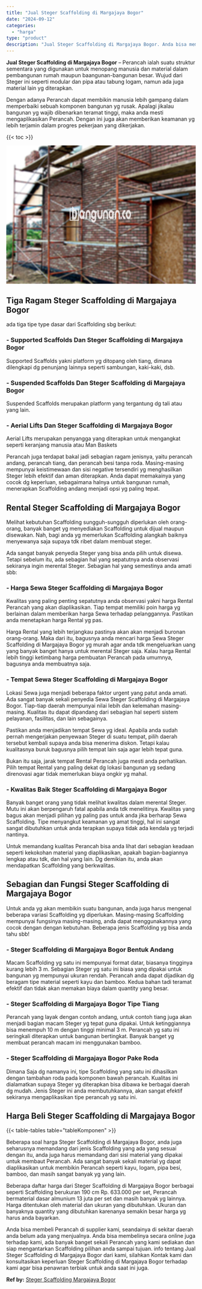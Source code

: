 ```yaml
---
title: "Jual Steger Scaffolding di Margajaya Bogor"
date: "2024-09-12"
categories: 
  - "harga"
type: "product"
description: "Jual Steger Scaffolding di Margajaya Bogor. Anda bisa membeli Perancah di supplier kami, seandainya di sekitar daerah anda belum ada yang menjualnya. Anda bi..."
---
```


**Jual Steger Scaffolding di Margajaya Bogor** – Perancah ialah suatu struktur sementara yang digunakan untuk menopang manusia dan material dalam pembangunan rumah maupun baangunan-bangunan besar. Wujud dari Steger ini seperti modular dan pipa atau tabung logam, namun ada juga material lain yg diterapkan.

Dengan adanya Perancah dapat membikin manusia lebih gampang dalam memperbaiki sebuah komponen bangunan yg rusak. Apalagi jikalau bangunan yg wajib dibenarkan teramat tinggi, maka anda mesti mengaplikasikan Perancah. Dengan ini juga akan memberikan keamanan yg lebih terjamin dalam progres pekerjaan yang dikerjakan.

{{< toc >}}

![Jual Steger Scaffolding di Margajaya Bogor](/images/sewa-scaffolding-steger-20.png)

## Tiga Ragam Steger Scaffolding di Margajaya Bogor

ada tiga tipe type dasar dari Scaffolding sbg berikut:

### \- Supported Scaffolds Dan Steger Scaffolding di Margajaya Bogor

Supported Scaffolds yakni platform yg ditopang oleh tiang, dimana dilengkapi dg penunjang lainnya seperti sambungan, kaki-kaki, dsb.

### \- Suspended Scaffolds Dan Steger Scaffolding di Margajaya Bogor

Suspended Scaffolds merupakan platform yang tergantung dg tali atau yang lain.

### \- Aerial Lifts Dan Steger Scaffolding di Margajaya Bogor

Aerial Lifts merupakan penyangga yang diterapkan untuk mengangkat seperti keranjang manusia atau Man Baskets

Perancah juga terdapat bakal jadi sebagian ragam jenisnya, yaitu perancah andang, perancah tiang, dan perancah besi tanpa roda. Masing-masing mempunyai keistimewaan dan sisi negative tersendiri yg menghasilkan Steger lebih efektif dan aman diterapkan. Anda dapat memakainya yang cocok dg keperluan, sebagaimana halnya untuk bangunan rumah, menerapkan Scaffolding andang menjadi opsi yg paling tepat.

## Rental Steger Scaffolding di Margajaya Bogor

Melihat kebutuhan Scaffolding sungguh-sungguh diperlukan oleh orang-orang, banyak banget yg menyediakan Scaffolding untuk dijual maupun disewakan. Nah, bagi anda yg memerlukan Scaffolding alangkah baiknya menyewanya saja supaya tdk ribet dalam membuat steger.

Ada sangat banyak penyedia Steger yang bisa anda pilih untuk disewa. Tetapi sebelum itu, ada sebagian hal yang sepatutnya anda observasi sekiranya ingin merental Steger. Sebagian hal yang semestinya anda amati sbb:

### \- Harga Sewa Steger Scaffolding di Margajaya Bogor

Kwalitas yang paling penting sepatutnya anda observasi yakni harga Rental Perancah yang akan diaplikasikan. Tiap tempat memiliki poin harga yg berlainan dalam memberikan harga Sewa terhadap pelanggannya. Pastikan anda menetapkan harga Rental yg pas.

Harga Rental yang lebih terjangkau pastinya akan akan menjadi buronan orang-orang. Maka dari itu, bagusnya anda mencari harga Sewa Steger Scaffolding di Margajaya Bogor yg murah agar anda tdk mengeluarkan uang yang banyak banget hanya untuk merental Steger saja. Kalau harga Rental lebih tinggi ketimbang harga pembuatan Perancah pada umumnya, bagusnya anda membuatnya saja.

### \- Tempat Sewa Steger Scaffolding di Margajaya Bogor

Lokasi Sewa juga menjadi beberapa faktor urgent yang patut anda amati. Ada sangat banyak sekali penyedia Sewa Steger Scaffolding di Margajaya Bogor. Tiap-tiap daerah mempunyai nilai lebih dan kelemahan masing-masing. Kualitas itu dapat dipandang dari sebagian hal seperti sistem pelayanan, fasilitas, dan lain sebagainya.

Pastikan anda menjadikan tempat Sewa yg ideal. Apabila anda sudah pernah mengerjakan penyewaan Steger di suatu tempat, pilih daerah tersebut kembali supaya anda bisa menerima diskon. Tetapi kalau kualitasnya buruk bagusnya pilih tempat lain saja agar lebih tepat guna.

Bukan itu saja, jarak tempat Rental Perancah juga mesti anda perhatikan. Pilih tempat Rental yang paling dekat dg lokasi bangunan yg sedang direnovasi agar tidak memerlukan biaya ongkir yg mahal.

### \- Kwalitas Baik Steger Scaffolding di Margajaya Bogor

Banyak banget orang yang tidak melihat kwalitas dalam merental Steger. Mutu ini akan berpengaruh fatal apabila anda tdk menelitinya. Kwalitas yang bagus akan menjadi pilihan yg paling pas untuk anda jika berharap Sewa Scaffolding. Tipe menyangkut keamanan yg amat tinggi, hal ini sangat sangat dibutuhkan untuk anda terapkan supaya tidak ada kendala yg terjadi nantinya.

Untuk memandang kualitas Perancah bisa anda lihat dari sebagian keadaan seperti kekokohan material yang diaplikasikan, apakah bagian-bagiannya lengkap atau tdk, dan hal yang lain. Dg demikian itu, anda akan mendapatkan Scaffolding yang berkwalitas.

## Sebagian dan Fungsi Steger Scaffolding di Margajaya Bogor

Untuk anda yg akan membikin suatu bangunan, anda juga harus mengenal beberapa variasi Scaffolding yg diperlukan. Masing-masing Scaffolding mempunyai fungsinya masing-masing, anda dapat menggunakannya yang cocok dengan dengan kebutuhan. Beberapa jenis Scaffolding yg bisa anda tahu sbb!

### \- Steger Scaffolding di Margajaya Bogor Bentuk Andang

Macam Scaffolding yg satu ini mempunyai format datar, biasanya tingginya kurang lebih 3 m. Sebagian Steger yg satu ini biasa yang dipakai untuk bangunan yg mempunyai ukuran rendah. Perancah anda dapat dijadikan dg beragam tipe material seperti kayu dan bamboo. Kedua bahan tadi teramat efektif dan tidak akan memakan biaya dalam quantity yang besar.

### \- Steger Scaffolding di Margajaya Bogor Tipe Tiang

Perancah yang layak dengan contoh andang, untuk contoh tiang juga akan menjadi bagian macam Steger yg tepat guna dipakai. Untuk ketinggiannya bisa menempuh 10 m dengan tinggi minimal 3 m. Perancah yg satu ini seringkali diterapkan untuk bangunan bertingkat. Banyak banget yg membuat perancah macam ini menggunakan bamboo.

### \- Steger Scaffolding di Margajaya Bogor Pake Roda

Dimana Saja dg namanya ini, tipe Scaffolding yang satu ini dihasilkan dengan tambahan roda pada komponen bawah perancah. Kualitas ini dialamatkan supaya Steger yg diterapkan bisa dibawa ke berbagai daerah dg mudah. Jenis Steger ini anda membutuhkannya, akan sangat efektif sekiranya mengaplikasikan tipe perancah yg satu ini.

## Harga Beli Steger Scaffolding di Margajaya Bogor

{{< table-tables table="tableKomponen" >}}

Beberapa soal harga Steger Scaffolding di Margajaya Bogor, anda juga seharusnya memandang dari jenis Scaffolding yang ada yang sesuai dengan itu, anda juga harus memandang dari sisi material yang dipakai untuk membaut Perancah. Ada sangat banyak sekali material yg dapat diaplikasikan untuk membikin Perancah seperti kayu, logam, pipa besi, bamboo, dan masih sangat banyak yg yang lain.

Beberapa daftar harga dari Steger Scaffolding di Margajaya Bogor berbagai seperti Scaffolding berukuran 190 cm Rp. 633.000 per set, Perancah bermaterial dasar almunium 13 juta per set dan masih banyak yg lainnya. Harga ditentukan oleh material dan ukuran yang dibutuhkan. Ukuran dan banyaknya quantity yang dibutuhkan karenanya semakin besar harga yg harus anda bayarkan.

Anda bisa membeli Perancah di supplier kami, seandainya di sekitar daerah anda belum ada yang menjualnya. Anda bisa membelinya secara online juga terhadap kami, ada banyak banget sekali Perancah yang kami sediakan dan siap mengantarkan Scaffolding pilihan anda sampai tujuan. info tentang Jual Steger Scaffolding di Margajaya Bogor dari kami, silahkan Kontak kami dan konsultasikan keperluan Steger Scaffolding di Margajaya Bogor terhadap kami agar bisa penawran terbiak untuk anda saat ini juga.

**Ref by:** [Steger Scaffolding Margajaya Bogor](https://id.wikipedia.org/wiki/Steger)

